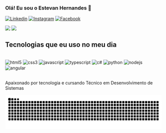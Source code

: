 ### Olá! Eu sou o Estevan Hernandes 👋

[![Linkedin](https://img.shields.io/badge/LinkedIn-0077B5?style=for-the-badge&logo=linkedin&logoColor=white)](https://www.linkedin.com/in/estevan-hernandes-5426b1210/)
[![Instagram](https://img.shields.io/badge/Instagram-E4405F?style=for-the-badge&logo=instagram&logoColor=white)](https://www.instagram.com/eshernandes/)
[![Facebook](https://img.shields.io/badge/Facebook-1877F2?style=for-the-badge&logo=facebook&logoColor=white)](https://www.facebook.com/estevan.hernandes.357/)

<div>
    <img height="175em" src="https://github-readme-stats.vercel.app/api?username=estevan324&show_icons=true&theme=dracula">
    <img height="175em" src="https://github-readme-stats.vercel.app/api/top-langs/?username=estevan324&layout=compact&langs_count=16&theme=dracula">
</div>

## Tecnologias que eu uso no meu dia

<div style="display: inline_block"><br>
    <img align="center" alt="html5" src="https://img.shields.io/badge/HTML5-E34F26?style=for-the-badge&logo=html5&logoColor=white">
    <img align="center" alt="css3" src="https://img.shields.io/badge/CSS3-1572B6?style=for-the-badge&logo=css3&logoColor=white">
    <img align="center" alt="javascript" src="https://img.shields.io/badge/JavaScript-F7DF1E?style=for-the-badge&logo=javascript&logoColor=black">
    <img align="center" alt="typescript" src="https://img.shields.io/badge/TypeScript-007ACC?style=for-the-badge&logo=typescript&logoColor=white">
    <img align="center" alt="c#" src="https://img.shields.io/badge/C%23-239120?style=for-the-badge&logo=c-sharp&logoColor=white">
    <img align="center" alt="python" src="https://img.shields.io/badge/Python-3776AB?style=for-the-badge&logo=python&logoColor=white">
    <img align="center" alt="nodejs" src="https://img.shields.io/badge/Node.js-43853D?style=for-the-badge&logo=node.js&logoColor=white">
    <img align="center" alt="angular" src="https://img.shields.io/badge/Angular-DD0031?style=for-the-badge&logo=angular&logoColor=white">
</div><br>

Apaixonado por tecnologia e cursando Técnico em Desenvolvimento de Sistemas

![github contribution grid snake animation](https://raw.githubusercontent.com/estevan324/estevan324/output/github-contribution-grid-snake.svg)
